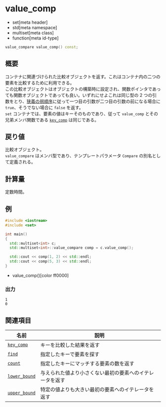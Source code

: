 # value_comp
* set[meta header]
* std[meta namespace]
* multiset[meta class]
* function[meta id-type]

```cpp
value_compare value_comp() const;
```

## 概要
コンテナに関連づけられた比較オブジェクトを返す。これはコンテナ内の二つの要素を比較するために利用できる。  
この比較オブジェクトはオブジェクトの構築時に設定され、関数ポインタであっても関数オブジェクトであっても良い。いずれにせよこれは同じ型の 2 つの引数をとり、[狭義の弱順序](/reference/algorithm.md#strict-weak-ordering)に従って一つ目の引数が二つ目の引数の前になる場合に `true`、そうでない場合に `false` を返す。  
`set` コンテナでは、要素の値はキーそのものであり、従って `value_comp` とその兄弟メンバ関数である [`key_comp`](key_comp.md) は同じである。


## 戻り値
比較オブジェクト。  
`value_compare` はメンバ型であり、テンプレートパラメータ `Compare` の別名として定義される。


## 計算量
定数時間。


## 例
```cpp example
#include <iostream>
#include <set>

int main()
{
  std::multiset<int> c;
  std::multiset<int>::value_compare comp = c.value_comp();

  std::cout << comp(1, 2) << std::endl;
  std::cout << comp(5, 3) << std::endl;
}
```
* value_comp()[color ff0000]

### 出力
```
1
0
```

## 関連項目

| 名前                              | 説明                                                     |
|-----------------------------------|----------------------------------------------------------|
| [`key_comp`](key_comp.md)       | キーを比較した結果を返す                                 |
| [`find`](find.md)               | 指定したキーで要素を探す                                 |
| [`count`](count.md)             | 指定したキーにマッチする要素の数を返す                   |
| [`lower_bound`](lower_bound.md) | 与えられた値より小さくない最初の要素へのイテレータを返す |
| [`upper_bound`](upper_bound.md) | 特定の値よりも大きい最初の要素へのイテレータを返す       |
